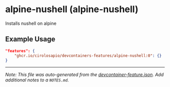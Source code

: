 
# alpine-nushell (alpine-nushell)

Installs nushell on alpine

## Example Usage

```json
"features": {
    "ghcr.io/cirolosapio/devcontainers-features/alpine-nushell:0": {}
}
```





---

_Note: This file was auto-generated from the [devcontainer-feature.json](https://github.com/cirolosapio/devcontainers-features/blob/main/src/alpine-nushell/devcontainer-feature.json).  Add additional notes to a `NOTES.md`._
